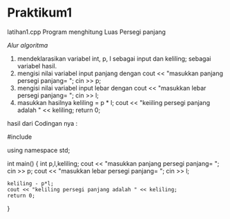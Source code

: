 # Praktikum1
latihan1.cpp Program menghitung Luas Persegi panjang

*Alur algoritma*

1. mendeklarasikan variabel int, p, l sebagai input dan keliling; sebagai variabel hasil.
2. mengisi nilai variabel input panjang dengan cout << "masukkan panjang persegi panjang= "; cin >> p;
3. mengisi nilai variabel input lebar dengan cout << "masukkan lebar persegi panjang= "; cin >> l;
4. masukkan hasilnya keliling = p * l; cout << "keiiling persegi panjang adalah " << keliling; return 0;

hasil dari Codingan nya :

#include <iostream>

using namespace std;

int main() {
    int p,l,keliling;
    cout << "masukkan panjang persegi panjang= ";
    cin >> p;
    cout << "masukkan lebar persegi panjang= ";
    cin >> l;

    keliling - p*l;
    cout << "keliling persegi panjang adalah " << keliling;
    return 0;
}    
